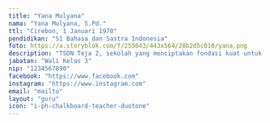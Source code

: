```yaml
---
title: "Yana Mulyana"
nama: "Yana Mulyana, S.Pd."
ttl: "Cirebon, 1 Januari 1970"
pendidikan: "S1 Bahasa dan Sastra Indonesia"
foto: https://a.storyblok.com/f/255043/443x564/28b2d5c010/yana.png
description: "TSDN Teja 2, sekolah yang menciptakan fondasi kuat untuk masa depan cerah anak-anak."
jabatan: "Wali Kelas 3"
nip: "1234567890"
facebook: "https://www.facebook.com"
instagram: "https://www.instagram.com"
email: "mailto"
layout: "guru"
icon: "i-ph-chalkboard-teacher-duotone"
---
```

